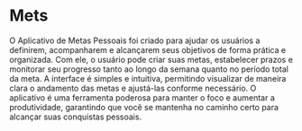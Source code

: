 # Mets

O Aplicativo de Metas Pessoais foi criado para ajudar os usuários a definirem, acompanharem e alcançarem seus objetivos de forma prática e organizada. Com ele, o usuário pode criar suas metas, estabelecer prazos e monitorar seu progresso tanto ao longo da semana quanto no período total da meta. A interface é simples e intuitiva, permitindo visualizar de maneira clara o andamento das metas e ajustá-las conforme necessário. O aplicativo é uma ferramenta poderosa para manter o foco e aumentar a produtividade, garantindo que você se mantenha no caminho certo para alcançar suas conquistas pessoais.

